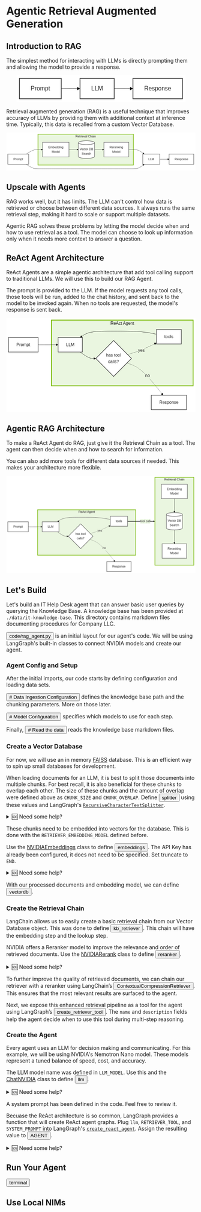 # Agentic Retrieval Augmented Generation

## Introduction to RAG

The simplest method for interacting with LLMs is directly prompting them and allowing the model to provide a response.

<center>

![Basic LLM Diagram](img/basic_llm.png)

</center>

<!-- fold:break -->

Retrieval augmented generation (RAG) is a useful technique that improves accuracy of LLMs by providing them with additional context at inference time. Typically, this data is recalled from a custom Vector Database.

<center>

![Basic RAG Architecture](img/basic_rag.png)

</center>

<!-- fold:break -->

## Upscale with Agents

RAG works well, but it has limits. The LLM can't control how data is retrieved or choose between different data sources. It always runs the same retrieval step, making it hard to scale or support multiple datasets.

Agentic RAG solves these problems by letting the model decide when and how to use retrieval as a tool. The model can choose to look up information only when it needs more context to answer a question.

<!-- fold:break -->

## ReAct Agent Architecture

ReAct Agents are a simple agentic architecture that add tool calling support to traditional LLMs. We will use this to build our RAG Agent.

The prompt is provided to the LLM. If the model requests any tool calls, those tools will be run, added to the chat history, and sent back to the model to be invoked again. When no tools are requested, the model's response is sent back.

<center>

![ReAct Agent](img/react_agent.png)

</center>

<!-- fold:break -->

## Agentic RAG Architecture

To make a ReAct Agent do RAG, just give it the Retrieval Chain as a tool. The agent can then decide when and how to search for information.

You can also add more tools for different data sources if needed. This makes your architecture more flexible.

<center>

![Agentic RAG](img/agentic_rag.png)

</center>

<!-- fold:break -->

## Let's Build

Let's build an IT Help Desk agent that can answer basic user queries by querying the Knowledge Base. A knowledge base has been provided at `./data/it-knowledge-base`. This directory contains markdown files documenting procedures for Company LLC.

<button onclick="openOrCreateFileInJupyterLab('code/rag_agent.py');"><i class="fa-brands fa-python"></i> code/rag_agent.py</button> is an initial layout for our agent's code. We will be using LangGraph's built-in classes to connect NVIDIA models and create our agent.

<!-- fold:break -->

### Agent Config and Setup

After the initial imports, our code starts by defining configuration and loading data sets.

<button onclick="goToLineAndSelect('code/rag_agent.py', '# Data Ingestion Configuration');"><i class="fas fa-code"></i> # Data Ingestion Configuration</button> defines the knowledge base path and the chunking parameters. More on those later.

<button onclick="goToLineAndSelect('code/rag_agent.py', '# Model Configuration');"><i class="fas fa-code"></i> # Model Configuration</button> specifies which models to use for each step.

Finally, <button onclick="goToLineAndSelect('code/rag_agent.py', '# Read the data');"><i class="fas fa-code"></i> # Read the data</button> reads the knowledge base markdown files.

<!-- fold:break -->

### Create a Vector Database

For now, we will use an in memory [FAISS](https://faiss.ai/index.html) database. This is an efficient way to spin up small databases for development.

When loading documents for an LLM, it is best to split those documents into multiple chunks. For best recall, it is also beneficial for these chunks to overlap each other. The size of these chunks and the amount of overlap were defined above as `CHUNK_SIZE` and `CHUNK_OVERLAP`. Define <button onclick="goToLineAndSelect('code/rag_agent.py', 'splitter = ');"><i class="fas fa-code"></i> splitter</button> using these values and LangGraph's [`RecursiveCharacterTextSplitter`](https://python.langchain.com/docs/how_to/recursive_text_splitter/).

<details>
<summary>🆘 Need some help?</summary>

```
splitter = RecursiveCharacterTextSplitter(
    chunk_size=CHUNK_SIZE, chunk_overlap=CHUNK_OVERLAP
)
```

</details>

<!-- fold:break -->

These chunks need to be embedded into vectors for the database. This is  done with the `RETRIEVER_EMBEDDING_MODEL` defined before.

Use the [NVIDIAEmbeddings](https://build.nvidia.com/nvidia/llama-3_2-nv-embedqa-1b-v2?snippet_tab=LangChain) class to define <button onclick="goToLineAndSelect('code/rag_agent.py', 'embeddings = ');"><i class="fas fa-code"></i> embeddings</button>. The API Key has already been configured, it does not need to be specified. Set truncate to `END`.

<details>
<summary>🆘 Need some help?</summary>

```
embeddings = NVIDIAEmbeddings(
    model=RETRIEVER_EMBEDDING_MODEL,
    truncate="END"
)
```

</details>

<!-- fold:break -->

With our processed documents and embedding model, we can define <button onclick="goToLineAndSelect('code/rag_agent.py', 'vectordb = ');"><i class="fas fa-code"></i> vectordb</button>.

<!-- fold:break -->

### Create the Retrieval Chain

LangChain allows us to easily create a basic retrieval chain from our Vector Database object. This was done to define <button onclick="goToLineAndSelect('code/rag_agent.py', 'kb_retriever = ');"><i class="fas fa-code"></i> kb_retriever</button>. This chain will have the embedding step and the lookup step.

<!-- fold:break -->

NVIDIA offers a Reranker model to improve the relevance and order of retrieved documents. Use the [NVIDIARerank](https://build.nvidia.com/nvidia/llama-3_2-nv-rerankqa-1b-v2?snippet_tab=LangChain) class to define <button onclick="goToLineAndSelect('code/rag_agent.py', 'reranker = ');"><i class="fas fa-code"></i> reranker</button>.

<details>
<summary>🆘 Need some help?</summary>

```
reranker = NVIDIARerank(model=RETRIEVER_RERANK_MODEL)
```

</details>

<!-- fold:break -->

To further improve the quality of retrieved documents, we can chain our retriever with a reranker using LangChain’s <button onclick="goToLineAndSelect('code/rag_agent.py', '= ContextualCompressionRetriever');"><i class="fas fa-code"></i>ContextualCompressionRetriever</button>. This ensures that the most relevant results are surfaced to the agent.

Next, we expose this enhanced retrieval pipeline as a tool for the agent using LangGraph’s <button onclick="goToLineAndSelect('code/rag_agent.py', '= create_retriever_tool');"><i class="fas fa-code"></i> create_retriever_tool</button>. The `name` and `description` fields help the agent decide when to use this tool during multi-step reasoning.

<!-- fold:break -->

### Create the Agent

Every agent uses an LLM  for decision making and communicating. For this example, we will be using NVIDIA's Nemotron Nano model. These models represent a tuned balance of speed, cost, and accuracy.

The LLM model name was defined in `LLM_MODEL`. Use this and the [ChatNVIDIA](https://python.langchain.com/docs/integrations/chat/nvidia_ai_endpoints/#instantiation) class to define <button onclick="goToLineAndSelect('code/rag_agent.py', 'llm =');"><i class="fas fa-code"></i> llm</button>.

<details>
<summary>🆘 Need some help?</summary>

```
llm = ChatNVIDIA(model=LLM_MODEL)
```

</details>

A system prompt has been defined in the code. Feel free to review it.

<!-- fold:break -->

Becuase the ReAct architecture is so common, LangGraph provides a function that will create ReAct agent graphs. Plug `llm`, `RETRIEVER_TOOL`, and `SYSTEM_PROMPT` into LangGraph's [`create_react_agent`](https://langchain-ai.github.io/langgraph/agents/agents/#2-create-an-agent). Assign the resulting value to <button onclick="goToLineAndSelect('code/rag_agent.py', 'AGENT =');"><i class="fas fa-code"></i> AGENT</button>.

<details>
<summary>🆘 Need some help?</summary>

```
AGENT = create_react_agent(
    model=llm,
    tools=[RETRIEVER_TOOL],
    prompt=SYSTEM_PROMPT,
)
```

</details>

<!-- fold:break -->

## Run Your Agent

<button onclick="openNewTerminal();"><i class="fas fa-terminal"></i> terminal</button>

## Use Local NIMs